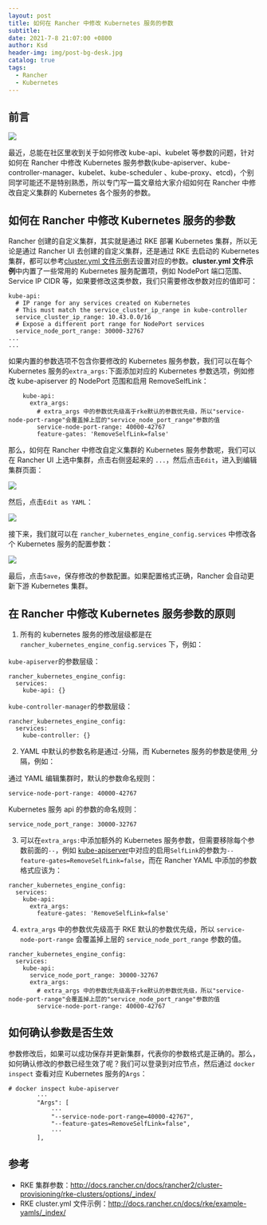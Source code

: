 ```yaml
---
layout: post
title: 如何在 Rancher 中修改 Kubernetes 服务的参数
subtitle:
date: 2021-7-8 21:07:00 +0800
author: Ksd
header-img: img/post-bg-desk.jpg
catalog: true
tags:
  - Rancher
  - Kubernetes
---
```


## 前言

![](https://tva1.sinaimg.cn/large/008i3skNly1gs9n2fd6z3j31fk0sik3u.jpg)

最近，总能在社区里收到关于如何修改 kube-api、kubelet 等参数的问题，针对如何在 Rancher 中修改 Kubernetes 服务参数(kube-apiserver、kube-controller-manager、kubelet、kube-scheduler 、kube-proxy、etcd)，个别同学可能还不是特别熟悉，所以专门写一篇文章给大家介绍如何在 Rancher 中修改自定义集群的 Kubernetes 各个服务的参数。

## 如何在 Rancher 中修改 Kubernetes 服务的参数

Rancher 创建的自定义集群，其实就是通过 RKE 部署 Kubernetes 集群，所以无论是通过 Rancher UI 去创建的自定义集群，还是通过 RKE 去启动的 Kubernetes 集群，都可以参考[cluster.yml 文件示例](http://docs.rancher.cn/docs/rke/example-yamls/_index/)去设置对应的参数。**cluster.yml 文件示例**中内置了一些常用的 Kubernetes 服务配置项，例如 NodePort 端口范围、Service IP CIDR 等，如果要修改这类参数，我们只需要修改参数对应的值即可：

```
kube-api:
  # IP range for any services created on Kubernetes
  # This must match the service_cluster_ip_range in kube-controller
  service_cluster_ip_range: 10.43.0.0/16
  # Expose a different port range for NodePort services
  service_node_port_range: 30000-32767
...
...
```

如果内置的参数选项不包含你要修改的 Kubernetes 服务参数，我们可以在每个 Kubernetes 服务的`extra_args:`下面添加对应的 Kubernetes 参数选项，例如修改 kube-apiserver 的 NodePort 范围和启用 RemoveSelfLink：

```
    kube-api:
      extra_args:
        # extra_args 中的参数优先级高于rke默认的参数优先级，所以"service-node-port-range"会覆盖掉上层的"service_node_port_range"参数的值
        service-node-port-range: 40000-42767
        feature-gates: 'RemoveSelfLink=false'
```

那么，如何在 Rancher 中修改自定义集群的 Kubernetes 服务参数呢，我们可以在 Rancher UI 上选中集群，点击右侧竖起来的 `...`，然后点击`Edit`，进入到编辑集群页面：

![](https://tva1.sinaimg.cn/large/008i3skNly1gsagvsehecj31go0qo783.jpg)

然后，点击`Edit as YAML`：

![](https://tva1.sinaimg.cn/large/008i3skNly1gsagxpeq66j31gc0pwad9.jpg)

接下来，我们就可以在 `rancher_kubernetes_engine_config.services` 中修改各个 Kubernetes 服务的配置参数：

![](https://tva1.sinaimg.cn/large/008i3skNly1gsah16xdu5j30t20xitdb.jpg)

最后，点击`Save`，保存修改的参数配置。如果配置格式正确，Rancher 会自动更新下游 Kubernetes 集群。

## 在 Rancher 中修改 Kubernetes 服务参数的原则

1. 所有的 kubernetes 服务的修改层级都是在 `rancher_kubernetes_engine_config.services` 下，例如：

`kube-apiserver`的参数层级：

```
rancher_kubernetes_engine_config:
  services:
    kube-api: {}
```

`kube-controller-manager`的参数层级：

```
rancher_kubernetes_engine_config:
  services:
    kube-controller: {}
```

2. YAML 中默认的参数名称是通过`-`分隔，而 Kubernetes 服务的参数是使用`_`分隔，例如：

通过 YAML 编辑集群时，默认的参数命名规则：

```
service-node-port-range: 40000-42767
```

Kubernetes 服务 api 的参数的命名规则：

```
service_node_port_range: 30000-32767
```

3. 可以在`extra_args:`中添加额外的 Kubernetes 服务参数，但需要移除每个参数前面的`--`，例如 [kube-apiserver](https://kubernetes.io/docs/reference/command-line-tools-reference/kube-apiserver/)中对应的启用`SelfLink`的参数为`--feature-gates=RemoveSelfLink=false`，而在 Rancher YAML 中添加的参数格式应该为：

```
rancher_kubernetes_engine_config:
  services:
    kube-api:
      extra_args:
        feature-gates: 'RemoveSelfLink=false'
```

4. `extra_args` 中的参数优先级高于 RKE 默认的参数优先级，所以 `service-node-port-range` 会覆盖掉上层的 `service_node_port_range` 参数的值。

```
rancher_kubernetes_engine_config:
  services:
    kube-api:
      service_node_port_range: 30000-32767
      extra_args:
        # extra_args 中的参数优先级高于rke默认的参数优先级，所以"service-node-port-range"会覆盖掉上层的"service_node_port_range"参数的值
        service-node-port-range: 40000-42767
```

## 如何确认参数是否生效

参数修改后，如果可以成功保存并更新集群，代表你的参数格式是正确的。那么，如何确认修改的参数已经生效了呢？我们可以登录到对应节点，然后通过 `docker inspect` 查看对应 Kubernetes 服务的`Args`：

```
# docker inspect kube-apiserver
        ···
        "Args": [
        	···
            "--service-node-port-range=40000-42767",
            "--feature-gates=RemoveSelfLink=false",
            ···
        ],
```

## 参考

- RKE 集群参数：http://docs.rancher.cn/docs/rancher2/cluster-provisioning/rke-clusters/options/_index/
- RKE cluster.yml 文件示例：http://docs.rancher.cn/docs/rke/example-yamls/_index/
